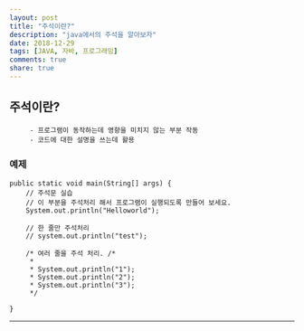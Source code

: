 ```yaml
---
layout: post
title: "주석이란?"
description: "java에서의 주석을 알아보자"
date: 2018-12-29
tags: [JAVA, 자바, 프로그래밍]
comments: true
share: true
---
```



## 주석이란?

		 - 프로그램이 동작하는데 영향을 미치지 않는 부분 작동
		 - 코드에 대한 설명을 쓰는데 활용


### 예제

   	public static void main(String[] args) {
		// 주석문 실습
		// 이 부분을 주석처리 해서 프로그램이 실행되도록 만들어 보세요.
		System.out.println("Helloworld");

		// 한 줄만 주석처리
		// system.out.println("test");

		/* 여러 줄을 주석 처리. /*
		 *
		 * System.out.println("1");
		 * System.out.println("2");
		 * System.out.println("3");
		 */

	}

---
